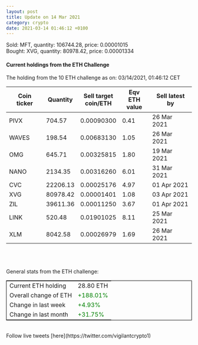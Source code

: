 ```yaml
---
layout: post
title: Update on 14 Mar 2021
category: crypto
date: 2021-03-14 01:46:12 +0100
---
```

<!-- Global site tag (gtag.js) - Google Analytics -->
<script async src="https://www.googletagmanager.com/gtag/js?id=UA-103831149-5"></script>
<script>
  window.dataLayer = window.dataLayer || [];
  function gtag(){dataLayer.push(arguments);}
  gtag('js', new Date());

  gtag('config', 'UA-103831149-5');
</script>
Sold: MFT, quantity:    106744.28, price:   0.00001015<br>Bought: XVG, quantity:     80978.42, price:   0.00001334<br>

#### Current holdings from the ETH Challenge

The holding from the 10 ETH challenge as on: 03/14/2021, 01:46:12 CET

|Coin ticker|Quantity|Sell target<br>coin/ETH|Eqv ETH<br>value|Sell latest by|
|-----------|--------|-----------|-----------|--------------|
PIVX|704.57|  0.00090300|0.41|26 Mar 2021|
WAVES|198.54|  0.00683130|1.05|26 Mar 2021|
OMG|645.71|  0.00325815|1.80|19 Mar 2021|
NANO|2134.35|  0.00316260|6.01|31 Mar 2021|
CVC|22206.13|  0.00025176|4.97|01 Apr 2021|
XVG|80978.42|  0.00001401|1.08|03 Apr 2021|
ZIL|39611.36|  0.00011250|3.67|01 Apr 2021|
LINK|520.48|  0.01901025|8.11|25 Mar 2021|
XLM|8042.58|  0.00026979|1.69|26 Mar 2021|

<br>
<br>
<br>
General stats from the ETH challenge:

<table style="border:1px solid black;margin-left:auto;margin-right:auto;">
	<tbody>
	<tr>
		<td>Current ETH holding</td>
		<td>     28.80 ETH</td>
	</tr>
	<tr>
		<td>Overall change of ETH</td>
		<td><font color="green">+188.01%</font></td>
	</tr>
	<tr>
		<td>Change in last week</td>
		<td><font color="green">+4.93%</font></td>
	</tr>
	<tr>
		<td>Change in last month</td>
		<td><font color="green">+31.75%</font></td>
	</tr>
	</tbody>
</table>

<br>
Follow live tweets [here](https://twitter.com/vigilantcrypto1)
<br>
<br>